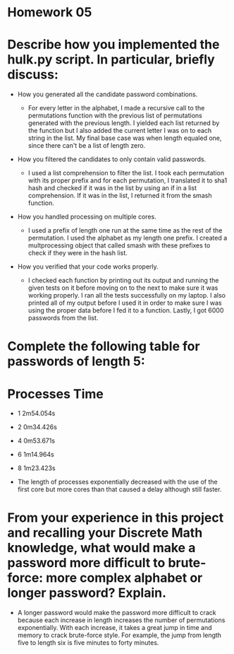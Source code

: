 Homework 05
===========

# Describe how you implemented the hulk.py script. In particular, briefly discuss:

- How you generated all the candidate password combinations.
  - For every letter in the alphabet, I made a recursive call to the permutations function with the previous list of permutations generated with the previous length. I yielded each list returned by the function but I also added the current letter I was on to each string in the list. My final base case was when length equaled one, since there can't be a list of length zero.

- How you filtered the candidates to only contain valid passwords.
  - I used a list comprehension to filter the list. I took each permutation with its proper prefix and for each permutation, I translated it to sha1 hash and checked if it was in the list by using an if in a list comprehension. If it was in the list, I returned it from the smash function.

- How you handled processing on multiple cores.
  - I used a prefix of length one run at the same time as the rest of the permutation. I used the alphabet as my length one prefix. I created a multprocessing object that called smash with these prefixes to check if they were in the hash list.

- How you verified that your code works properly.
  - I checked each function by printing out its output and running the given tests on it before moving on to the next to make sure it was working properly. I ran all the tests successfully on my laptop. I also printed all of my output before I used it in order to make sure I was using the proper data before I fed it to a function. Lastly, I got 6000 passwords from the list.

# Complete the following table for passwords of length 5:
# Processes	Time
- 1	          2m54.054s
- 2           0m34.426s
- 4           0m53.671s
- 6           1m14.964s
- 8           1m23.423s

- The length of processes exponentially decreased with the use of the first core but more cores than that caused a delay although still faster.

# From your experience in this project and recalling your Discrete Math knowledge, what would make a password more difficult to brute-force: more complex alphabet or longer password? Explain.
  - A longer password would make the password more difficult to crack because each increase in length increases the number of permutations exponentially. With each increase, it takes a great jump in time and memory to crack brute-force style. For example, the jump from length five to length six is five minutes to forty minutes.
